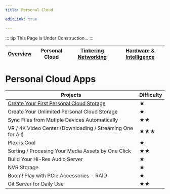 ```yaml
---
title: Personal Cloud

editLink: true

---
```


::: tip
This Page is Under Construction...
:::

| [Overview](..) | Personal Cloud | [Tinkering Networking](../tinkering-networking/) | [Hardware & Intelligence](../hardware-n-intelligence/) |
| --- | --- | --- | --- |

# Personal Cloud Apps

| Projects                                                                                             | Difficulty |
| ---------------------------------------------------------------------------------------------------- | ---------- |
| [Create Your First Personal Cloud Storage](./CreateYourFirstPersonalCloudStorage)                    | ★          |
| Create Your Unlimited Personal Cloud Storage                                                         | ★          |
| Sync Files from Mutiple Devices Automatically                                                        | ★★         |
| VR / 4K Video Center (Downloading / Streaming One for All)                                           | ★★★        |
| Plex is Cool                                                                                         | ★          |
| Sorting / Procesing Your Media Assets by One Click                                                   | ★★         |
| Build Your Hi-Res Audio Server                                                                       | ★          |
| NVR Storage                                                                                          | ★          |
| Boom! Play with PCIe Accessories - RAID                                                              | ★          |
| Git Server for Daily Use                                                                             | ★★         |